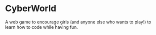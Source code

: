 # CyberWorld
A web game to encourage girls (and anyone else who wants to play!) to learn how to code while having fun.
